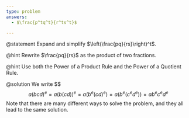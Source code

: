 ```yaml
---
type: problem
answers:
  - $\frac{p^tq^t}{r^ts^t}$

---
```


@statement
Expand and simplify $\left(\frac{pq}{rs}\right)^t$. 

@hint
Rewrite $\frac{pq}{rs}$ as the product of two fractions.

@hint
Use both the Power of a Product Rule and the Power of a Quotient Rule.

@solution
We write $\$
$$a(bcd)^e
= a(b(cd))^e
= a(b^e(cd)^e)
=a(b^e(c^ed^e))
=ab^ec^ed^e$$
Note that there are many different ways to solve the problem, and they all lead to the same solution.
<!--stackedit_data:
eyJoaXN0b3J5IjpbLTE1NjYzMjUzODIsODE4NzE5OTUzXX0=
-->